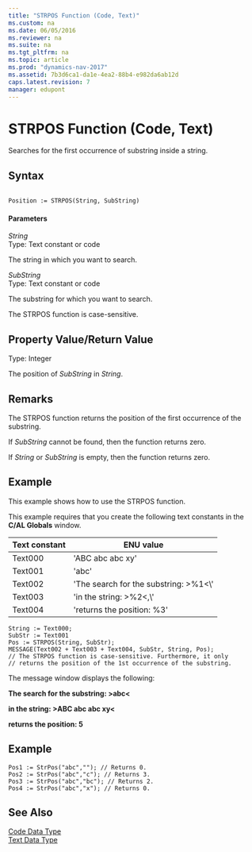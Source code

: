 ```yaml
---
title: "STRPOS Function (Code, Text)"
ms.custom: na
ms.date: 06/05/2016
ms.reviewer: na
ms.suite: na
ms.tgt_pltfrm: na
ms.topic: article
ms.prod: "dynamics-nav-2017"
ms.assetid: 7b3d6ca1-da1e-4ea2-88b4-e982da6ab12d
caps.latest.revision: 7
manager: edupont
---
```

# STRPOS Function (Code, Text)
Searches for the first occurrence of substring inside a string.  
  
## Syntax  
  
```  
  
Position := STRPOS(String, SubString)  
```  
  
#### Parameters  
 *String*  
 Type: Text constant or code  
  
 The string in which you want to search.  
  
 *SubString*  
 Type: Text constant or code  
  
 The substring for which you want to search.  
  
 The STRPOS function is case-sensitive.  
  
## Property Value/Return Value  
 Type: Integer  
  
 The position of *SubString* in *String*.  
  
## Remarks  
 The STRPOS function returns the position of the first occurrence of the substring.  
  
 If *SubString* cannot be found, then the function returns zero.  
  
 If *String* or *SubString* is empty, then the function returns zero.  
  
## Example  
 This example shows how to use the STRPOS function.  
  
 This example requires that you create the following text constants in the **C/AL Globals** window.  
  
|Text constant|ENU value|  
|-------------------|---------------|  
|Text000|'ABC abc abc xy'|  
|Text001|'abc'|  
|Text002|'The search for the substring: >%1\<\\'|  
|Text003|'in the string: >%2\<,\\'|  
|Text004|'returns the position: %3'|  
  
```  
String := Text000;  
SubStr := Text001  
Pos := STRPOS(String, SubStr);  
MESSAGE(Text002 + Text003 + Text004, SubStr, String, Pos);  
// The STRPOS function is case-sensitive. Furthermore, it only  
// returns the position of the 1st occurrence of the substring.  
```  
  
 The message window displays the following:  
  
 **The search for the substring: >abc\<**  
  
 **in the string: >ABC abc abc xy\<**  
  
 **returns the position: 5**  
  
## Example  
  
```  
Pos1 := StrPos("abc",""); // Returns 0.  
Pos2 := StrPos("abc","c"); // Returns 3.  
Pos3 := StrPos("abc","bc"); // Returns 2.  
Pos4 := StrPos("abc","x"); // Returns 0.  
```  
  
## See Also  
 [Code Data Type](Code-Data-Type.md)   
 [Text Data Type](Text-Data-Type.md)